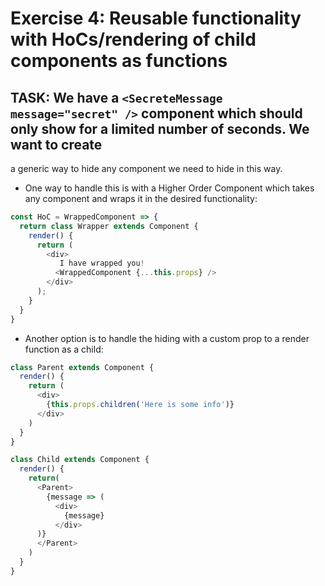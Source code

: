 # Exercise 4: Reusable functionality with HoCs/rendering of child components as functions

## TASK: We have a `<SecreteMessage message="secret" />` component which should only show for a limited number of seconds. We want to create
a generic way to hide any component we need to hide in this way.

- One way to handle this is with a Higher Order Component which takes any component and wraps it in the desired functionality:
```javascript
const HoC = WrappedComponent => {
  return class Wrapper extends Component {
    render() {
      return (
        <div>
           I have wrapped you!
          <WrappedComponent {...this.props} />
        </div>
      );
    }
  }
}
```
- Another option is to handle the hiding with a custom prop to a render function as a child:
```javascript
class Parent extends Component {
  render() {
    return (
      <div>
        {this.props.children('Here is some info')}
      </div>
    )
  }
}

class Child extends Component {
  render() {
    return(
      <Parent>
        {message => (
          <div>
            {message}
          </div>
      )}
      </Parent>
    )
  }
}
```

